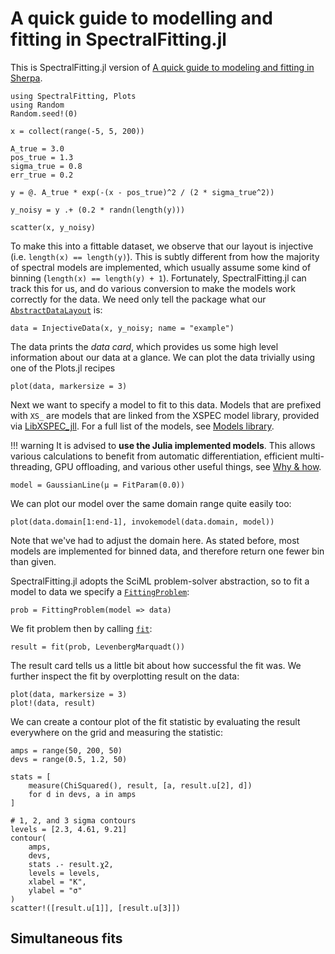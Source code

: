 # A quick guide to modelling and fitting in SpectralFitting.jl

This is SpectralFitting.jl version of [A quick guide to modeling and fitting in Sherpa](https://sherpa.readthedocs.io/en/latest/quick.html).


```@example sherpa
using SpectralFitting, Plots
using Random
Random.seed!(0)

x = collect(range(-5, 5, 200))

A_true = 3.0
pos_true = 1.3
sigma_true = 0.8
err_true = 0.2

y = @. A_true * exp(-(x - pos_true)^2 / (2 * sigma_true^2))

y_noisy = y .+ (0.2 * randn(length(y)))

scatter(x, y_noisy)
```

To make this into a fittable dataset, we observe that our layout is injective (i.e. `length(x) == length(y)`). This is subtly different from how the majority of spectral models are implemented, which usually assume some kind of binning (`length(x) == length(y) + 1`). Fortunately, SpectralFitting.jl can track this for us, and do various conversion to make the models work correctly for the data. We need only tell the package what our [`AbstractDataLayout`](@ref) is:

```@example sherpa
data = InjectiveData(x, y_noisy; name = "example")
```

The data prints the _data card_, which provides us some high level information about our data at a glance. We can plot the data trivially using one of the Plots.jl recipes

```@example sherpa
plot(data, markersize = 3)
```

Next we want to specify a model to fit to this data. Models that are prefixed with `XS_` are models that are linked from the XSPEC model library, provided via [LibXSPEC_jll](https://github.com/astro-group-bristol/LibXSPEC_jll.jl). For a full list of the models, see [Models library](@ref).

!!! warning
    It is advised to **use the Julia implemented models**. This allows various calculations to benefit from automatic differentiation, efficient multi-threading, GPU offloading, and various other useful things, see [Why & how](@ref).


```@example sherpa
model = GaussianLine(μ = FitParam(0.0))
```

We can plot our model over the same domain range quite easily too:

```@example sherpa
plot(data.domain[1:end-1], invokemodel(data.domain, model))
```

Note that we've had to adjust the domain here. As stated before, most models are implemented for binned data, and therefore return one fewer bin than given.


SpectralFitting.jl adopts the SciML problem-solver abstraction, so to fit a model to data we specify a [`FittingProblem`](@ref):

```@example sherpa
prob = FittingProblem(model => data)
```

We fit problem then by calling [`fit`](@ref):

```@example sherpa
result = fit(prob, LevenbergMarquadt())
```

The result card tells us a little bit about how successful the fit was. We further inspect the fit by overplotting result on the data:

```@example sherpa
plot(data, markersize = 3)
plot!(data, result)
```

We can create a contour plot of the fit statistic by evaluating the result everywhere on the grid and measuring the statistic:

```@example sherpa
amps = range(50, 200, 50)
devs = range(0.5, 1.2, 50)

stats = [
    measure(ChiSquared(), result, [a, result.u[2], d])
    for d in devs, a in amps
]

# 1, 2, and 3 sigma contours
levels = [2.3, 4.61, 9.21]
contour(
    amps, 
    devs, 
    stats .- result.χ2, 
    levels = levels, 
    xlabel = "K", 
    ylabel = "σ"
)
scatter!([result.u[1]], [result.u[3]])
```

## Simultaneous fits

